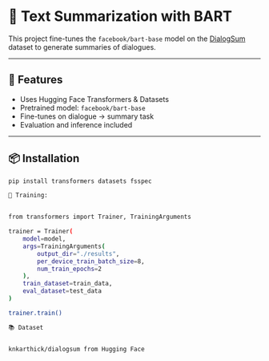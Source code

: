 # 📝 Text Summarization with BART

This project fine-tunes the `facebook/bart-base` model on the [DialogSum](https://huggingface.co/datasets/knkarthick/dialogsum) dataset to generate summaries of dialogues.

---

## 🚀 Features
- Uses Hugging Face Transformers & Datasets
- Pretrained model: `facebook/bart-base`
- Fine-tunes on dialogue → summary task
- Evaluation and inference included

---

## 📦 Installation
```bash
pip install transformers datasets fsspec

🔧 Training:


from transformers import Trainer, TrainingArguments

trainer = Trainer(
    model=model,
    args=TrainingArguments(
        output_dir="./results",
        per_device_train_batch_size=8,
        num_train_epochs=2
    ),
    train_dataset=train_data,
    eval_dataset=test_data
)

trainer.train()

📚 Dataset


knkarthick/dialogsum from Hugging Face


